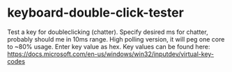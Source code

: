 # keyboard-double-click-tester
Test a key for doubleclicking (chatter). 
Specify desired ms for chatter, probably should me in 10ms range. 
High polling version, it will peg one core to ~80% usage. 
Enter key value as hex. Key values can be found here:
https://docs.microsoft.com/en-us/windows/win32/inputdev/virtual-key-codes
